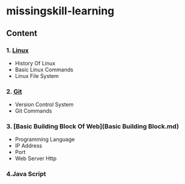 # missingskill-learning
## Content
### 1. **[Linux](Linux.md)**
- History Of Linux
- Basic Linux Commands
- Linux File System
### 2. **[Git](Git.md)**
- Version Control System
- Git Commands
### 3. **[Basic Building Block Of Web](Basic Building Block.md)**
- Programming Language
- IP Address
- Port
- Web Server
  Http 
### 4.Java Script
